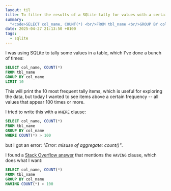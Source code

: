 ```yaml
---
layout: til
title: To filter the results of a SQLite tally for values with a certain frequency, use a `HAVING` instead of a `WHERE` clause
summary:
  "<code>SELECT col_name, COUNT(*) <br/>FROM tbl_name <br/>GROUP BY col_name <br/>HAVING COUNT(*) > 100;</code>"
date: 2025-04-27 21:13:50 +0100
tags:
  - sqlite
---
```

I was using SQLite to tally some values in a table, which I've done a bunch of times:

```sql
SELECT col_name, COUNT(*)
FROM tbl_name
GROUP BY col_name
LIMIT 10
```

This will print the 10 most frequent tally items, which is useful for exploring the data, but today I wanted to see items above a certain frequency -- all values that appear 100 times or more.

I tried to write this with a `WHERE` clause:

```sql
SELECT col_name, COUNT(*)
FROM tbl_name
GROUP BY col_name
WHERE COUNT(*) > 100
```

but I got an error: *"Error: misuse of aggregate: count()"*.

I found a [Stack Overflow answer](https://stackoverflow.com/a/648089/1558022) that mentions the `HAVING` clause, which does what I want:

```sql
SELECT col_name, COUNT(*)
FROM tbl_name
GROUP BY col_name
HAVING COUNT(*) > 100
```
